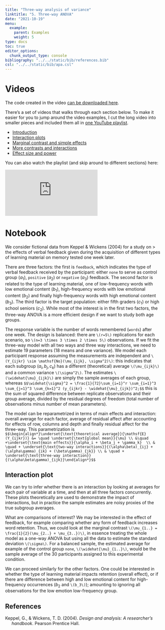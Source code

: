 ```yaml
---
title: "Three-way analysis of variance"
linktitle: "5. Three-way ANOVA"
date: "2021-10-19"
menu:
  example:
    parent: Examples
    weight: 5
type: docs
toc: true
editor_options: 
  chunk_output_type: console
bibliography: "../../static/bib/references.bib"
csl: "../../static/bib/apa.csl"
---
```


# Videos

The code created in the video [can be downloaded here](/example/05-threewayanova-video.R).

There’s a set of videos that walks through each section below. To make it easier for you to jump around the video examples, I cut the long video into smaller pieces and included them all in [one YouTube playlist](https://www.youtube.com/playlist?list=PLUB8VZzxA8IvjcV7Yl-OW_9KI6f_2K5HY).

-   [Introduction](https://www.youtube.com/watch?v=SHhP_TfZGVM&list=PLUB8VZzxA8IvjcV7Yl-OW_9KI6f_2K5HY)
-   [Interaction plots](https://www.youtube.com/watch?v=I63CNxonlow&list=PLUB8VZzxA8IvjcV7Yl-OW_9KI6f_2K5HY)
-   [Marginal contrast and simple effects](https://www.youtube.com/watch?v=KLLBNQhD0rE&list=PLUB8VZzxA8IvjcV7Yl-OW_9KI6f_2K5HY)
-   [More contrasts and interactions](https://www.youtube.com/watch?v=WIoxZZ4pvlE&list=PLUB8VZzxA8IvjcV7Yl-OW_9KI6f_2K5HY)
-   [Effect size and power](https://www.youtube.com/watch?v=zBVX2RDjKUw&list=PLUB8VZzxA8IvjcV7Yl-OW_9KI6f_2K5HY)

You can also watch the playlist (and skip around to different sections) here:

<div class="embed-responsive embed-responsive-16by9">

<iframe class="embed-responsive-item" src="https://www.youtube.com/embed/playlist?list=PLUB8VZzxA8IvjcV7Yl-OW_9KI6f_2K5HY" frameborder="0" allow="accelerometer; autoplay; encrypted-media; gyroscope; picture-in-picture" allowfullscreen>
</iframe>

</div>

# Notebook

We consider fictional data from Keppel & Wickens (2004) for a study on
\> the effects of verbal feedback given during the acquisition of different types of learning material on memory tested one week later.

There are three factors: the first is `feedback`, which indicates the type of verbal feedback received by the participant: either `none` to serve as control group ($a_1$), `positive` ($a_2$) or `negative` ($a_3$) feedback. The second factor is related to the type of learning material, one of low-frequency words with low emotional content ($b_1$), high-frequency words with low emotional content ($b_2$) and finally high-frequency words with high emotional content ($b_3$). The third factor is the target population: either fifth graders ($c_1$) or high school seniors ($c_2$). While most of the interest is in the first two factors, the three-way ANOVA is a more efficient design if we want to study both age groups.

The response variable is the number of words remembered (`words`) after one week. The design is balanced: there are `\(r=5\)` replications for each scenario, so `\(n=3 \times 3 \times 2 \times 5\)` observations. If we fit the three-way model with all two ways and three way interactions, we need to estimate 19 parameters (18 means and one variance). We model each participant response assuming the measurements are independent and `\(Y_{ijkr} \sim \mathsf{No}(\mu_{ijk}, \sigma^2)\)`: this indicates that each subgroup ($a_i, b_j, c_k$) has a different (theoretical) average `\(\mu_{ijk}\)` and a common variance `\(\sigma^2\)`. The estimates `\(\widehat{\mu}_{ijk}\)` are simply the sample averages of each group, whereas `$$\widehat{\sigma}^2 = \frac{1}{72}\sum_{i=1}^r \sum_{i=1}^3 \sum_{j=1}^3 \sum_{k=1}^2 (y_{ijkr} - \widehat{\mu}_{ijk})^2;$$`
this is the sum of squared difference between replicate observations and their group average, divided by the residual degrees of freedom (total number of observations minus number of mean parameters).

The model can be reparametrized in terms of main effects and interaction: overall average for each factor, average of residual affect after accounting for effects of row, columns and depth and finally residual affect for the three-way. This parametrization is
`$$\begin{align*}\underset{\text{theoretical average}}{\mathsf{E}(Y_{ijkr})} &= \quad \underset{\text{global mean}}{\mu} \\ &\quad +\underset{\text{main effects}}{\alpha_i + \beta_j + \gamma_k}  \\ & \quad + \underset{\text{two-way interactions}}{(\alpha\beta)_{ij} + (\alpha\gamma)_{ik} + (\beta\gamma)_{jk}} \\ & \quad + \underset{\text{three-way interaction}}{(\alpha\beta\gamma)_{ijk}}\end{align*}$$`

## Interaction plot

We can try to infer whether there is an interaction by looking at averages for each pair of variable at a time, and then at all three factors concurrently. These plots theoretically are used to demonstrate the impact of interactions, but in practice the sample estimates are noisy proxies of the true subgroup averages.

What are comparisons of interest? We may be interested in the effect of feedback, for example comparing whether any form of feedback increases word retention. Thus, we could look at the marginal contrast `\(\mu_{1..} = \frac{1}{2}(\mu_{2..} + \mu_{3..})\)`, in essence treating the whole model as a one-way ANOVA but using all the data to estimate the standard deviation `\(\sigma\)`. For a balanced sample, the estimated average for example of the control group `none`, `\(\widehat{\mu}_{1..}\)`, would be the sample average of the 30 participants assigned to this experimental condition.

We can proceed similarly for the other factors. One could be interested in whether the type of learning material impacts retention (overall effect), or if there are difference between high and low emotional content for high-frequency occurrences ($b_2$ and `\(b_3\)`); amounting to ignoring all observations for the low emotion low-frequency group.

## References

<div id="refs" class="references csl-bib-body hanging-indent" line-spacing="2">

<div id="ref-Keppel/Wickens:2004" class="csl-entry">

Keppel, G., & Wickens, T. D. (2004). *Design and analysis: A researcher’s handbook*. Pearson Prentice Hall.

</div>

</div>
